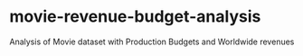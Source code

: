 # movie-revenue-budget-analysis
Analysis of Movie dataset with Production Budgets and Worldwide revenues
